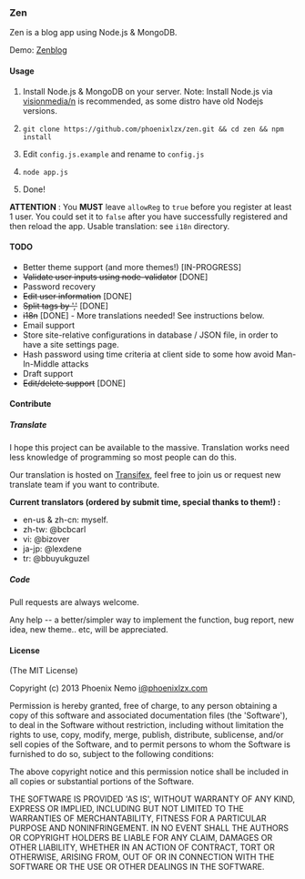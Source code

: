 ### Zen

Zen is a blog app using Node.js & MongoDB.

Demo: [Zenblog](http://zen.phoenixlzx.com)

#### Usage

1. Install Node.js & MongoDB on your server. Note: Install Node.js via [visionmedia/n](https://github.com/visionmedia/n) is recommended, as some distro have old Nodejs versions.

2. `git clone https://github.com/phoenixlzx/zen.git && cd zen && npm install`

3. Edit `config.js.example` and rename to `config.js`

4. `node app.js`

5. Done!

**ATTENTION** : You **MUST** leave `allowReg` to `true` before you register at least 1 user. You could set it to `false` after you have successfully registered and then reload the app.
Usable translation: see `i18n` directory.

#### TODO

- Better theme support (and more themes!) [IN-PROGRESS]
- <del>Validate user inputs using node-validator</del> [DONE]
- Password recovery
- <del>Edit user information</del> [DONE]
- <del>Split tags by ','</del> [DONE]
- <del>i18n</del> [DONE] - More translations needed! See instructions below.
- Email support
- Store site-relative configurations in database / JSON file, in order to have a site settings page.
- Hash password using time criteria at client side to some how avoid Man-In-Middle attacks
- Draft support
- <del>Edit/delete support</del> [DONE]

#### Contribute

##### Translate

I hope this project can be available to the massive. Translation works need less knowledge of programming so most people can do this.

Our translation is hosted on [Transifex](https://www.transifex.com/projects/p/zen/), feel free to join us or request new translate team if you want to contribute.

**Current translators (ordered by submit time, special thanks to them!) :**

- en-us & zh-cn: myself.
- zh-tw: @bcbcarl
- vi: @bizover
- ja-jp: @lexdene
- tr: @bbuyukguzel

##### Code

Pull requests are always welcome. 

Any help -- a better/simpler way to implement the function, bug report, new idea, new theme.. etc, will be appreciated.

#### License

(The MIT License)

Copyright (c) 2013 Phoenix Nemo <i@phoenixlzx.com>

Permission is hereby granted, free of charge, to any person obtaining a copy of this software and associated documentation files (the 'Software'), to deal in the Software without restriction, including without limitation the rights to use, copy, modify, merge, publish, distribute, sublicense, and/or sell copies of the Software, and to permit persons to whom the Software is furnished to do so, subject to the following conditions:

The above copyright notice and this permission notice shall be included in all copies or substantial portions of the Software.

THE SOFTWARE IS PROVIDED 'AS IS', WITHOUT WARRANTY OF ANY KIND, EXPRESS OR IMPLIED, INCLUDING BUT NOT LIMITED TO THE WARRANTIES OF MERCHANTABILITY, FITNESS FOR A PARTICULAR PURPOSE AND NONINFRINGEMENT. IN NO EVENT SHALL THE AUTHORS OR COPYRIGHT HOLDERS BE LIABLE FOR ANY CLAIM, DAMAGES OR OTHER LIABILITY, WHETHER IN AN ACTION OF CONTRACT, TORT OR OTHERWISE, ARISING FROM, OUT OF OR IN CONNECTION WITH THE SOFTWARE OR THE USE OR OTHER DEALINGS IN THE SOFTWARE.